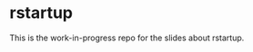 # rstartup

<!-- badges: start -->
<!-- badges: end -->

This is the work-in-progress repo for the slides about rstartup.
